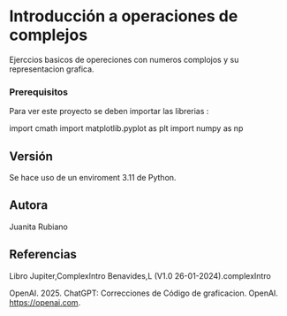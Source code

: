 # Introducción a  operaciones de complejos 

Ejerccios basicos de opereciones con numeros complojos y su representacion grafica.

### Prerequisitos
Para ver este proyecto se deben importar las librerias :

import cmath
import matplotlib.pyplot as plt
import numpy as np


## Versión
Se hace uso de un enviroment 3.11 de Python.

## Autora
Juanita Rubiano 

## Referencias
 Libro Jupiter,ComplexIntro
 Benavides,L (V1.0 26-01-2024).complexIntro

OpenAI. 2025. ChatGPT: Correcciones de Código de graficacion. OpenAI. https://openai.com.

